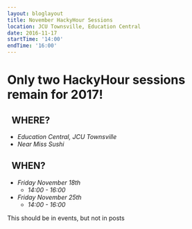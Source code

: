 ```yaml
---
layout: bloglayout
title: November HackyHour Sessions
location: JCU Townsville, Education Central
date: 2016-11-17
startTime: '14:00'
endTime: '16:00'
---
```


Only two HackyHour sessions remain for 2017!
============================================

&nbsp;&nbsp;WHERE?
------------------

- *Education Central, JCU Townsville*
- *Near Miss Sushi*

&nbsp;&nbsp;WHEN?
-----------------

- *Friday November 18th* 
  - *14:00 - 16:00*
- *Friday November 25th*
  - *14:00 - 16:00*
  
This should be in events, but not in posts


